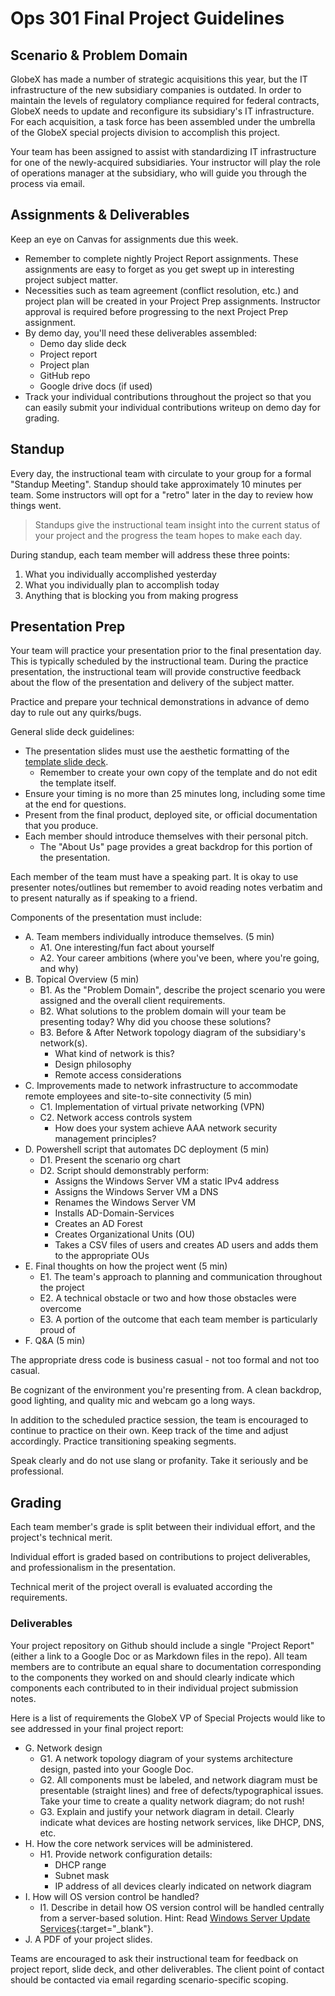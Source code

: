 # Ops 301 Final Project Guidelines

## Scenario & Problem Domain

GlobeX has made a number of strategic acquisitions this year, but the IT infrastructure of the new subsidiary companies is outdated. In order to maintain the levels of regulatory compliance required for federal contracts, GlobeX needs to update and reconfigure its subsidiary's IT infrastructure. For each acquisition, a task force has been assembled under the umbrella of the GlobeX special projects division to accomplish this project.

Your team has been assigned to assist with standardizing IT infrastructure for one of the newly-acquired subsidiaries. Your instructor will play the role of operations manager at the subsidiary, who will guide you through the process via email.

## Assignments & Deliverables

Keep an eye on Canvas for assignments due this week. 
- Remember to complete nightly Project Report assignments. These assignments are easy to forget as you get swept up in interesting project subject matter.
- Necessities such as team agreement (conflict resolution, etc.) and project plan will be created in your Project Prep assignments. Instructor approval is required before progressing to the next Project Prep assignment.
- By demo day, you'll need these deliverables assembled:
  - Demo day slide deck
  - Project report
  - Project plan
  - GitHub repo 
  - Google drive docs (if used)
- Track your individual contributions throughout the project so that you can easily submit your individual contributions writeup on demo day for grading.

## Standup

Every day, the instructional team with circulate to your group for a formal "Standup Meeting". Standup should take approximately 10 minutes per team. Some instructors will opt for a "retro" later in the day to review how things went.

> Standups give the instructional team insight into the current status of your project and the progress the team hopes to make each day.

During standup, each team member will address these three points:

  1. What you individually accomplished yesterday
  1. What you individually plan to accomplish today
  1. Anything that is blocking you from making progress

## Presentation Prep

Your team will practice your presentation prior to the final presentation day. This is typically scheduled by the instructional team. During the practice presentation, the instructional team will provide constructive feedback about the flow of the presentation and delivery of the subject matter.

Practice and prepare your technical demonstrations in advance of demo day to rule out any quirks/bugs. 

General slide deck guidelines:
- The presentation slides must use the aesthetic formatting of the [template slide deck](https://docs.google.com/presentation/d/1NeXKKEpjK2DDme8EwlZBsJndUqIgGYzWrY6FAYtNTf0/edit).
  - Remember to create your own copy of the template and do not edit the template itself.
- Ensure your timing is no more than 25 minutes long, including some time at the end for questions. 
- Present from the final product, deployed site, or official documentation that you produce.
- Each member should introduce themselves with their personal pitch.   
  - The "About Us" page provides a great backdrop for this portion of the presentation.

Each member of the team must have a speaking part. It is okay to use presenter notes/outlines but remember to avoid reading notes verbatim and to present naturally as if speaking to a friend.

Components of the presentation must include:

- A. Team members individually introduce themselves. (5 min)
  - A1. One interesting/fun fact about yourself
  - A2. Your career ambitions (where you've been, where you're going, and why)
- B. Topical Overview (5 min)
  - B1. As the "Problem Domain", describe the project scenario you were assigned and the overall client requirements.
  - B2. What solutions to the problem domain will your team be presenting today? Why did you choose these solutions?
  - B3. Before & After Network topology diagram of the subsidiary's network(s).
    - What kind of network is this?
    - Design philosophy
    - Remote access considerations
- C. Improvements made to network infrastructure to accommodate remote employees and site-to-site connectivity (5 min)
  - C1. Implementation of virtual private networking (VPN)
  - C2. Network access controls system
    - How does your system achieve AAA network security management principles?
- D. Powershell script that automates DC deployment (5 min)
  - D1. Present the scenario org chart
  - D2. Script should demonstrably perform:
    - Assigns the Windows Server VM a static IPv4 address 
    - Assigns the Windows Server VM a DNS
    - Renames the Windows Server VM
    - Installs AD-Domain-Services
    - Creates an AD Forest
    - Creates Organizational Units (OU)
    - Takes a CSV files of users and creates AD users and adds them to the appropriate OUs 
- E. Final thoughts on how the project went (5 min)
  - E1. The team's approach to planning and communication throughout the project
  - E2. A technical obstacle or two and how those obstacles were overcome
  - E3. A portion of the outcome that each team member is particularly proud of
- F. Q&A (5 min)

The appropriate dress code is business casual - not too formal and not too casual. 

Be cognizant of the environment you're presenting from. A clean backdrop, good lighting, and quality mic and webcam go a long ways.

In addition to the scheduled practice session, the team is encouraged to continue to practice on their own. Keep track of the time and adjust accordingly. Practice transitioning speaking segments.

Speak clearly and do not use slang or profanity. Take it seriously and be professional.

## Grading

Each team member's grade is split between their individual effort, and the project's technical merit.

Individual effort is graded based on contributions to project deliverables, and professionalism in the presentation.

Technical merit of the project overall is evaluated according the requirements.

### Deliverables

Your project repository on Github should include a single "Project Report" (either a link to a Google Doc or as Markdown files in the repo). All team members are to contribute an equal share to documentation corresponding to the components they worked on and should clearly indicate which components each contributed to in their individual project submission notes.

Here is a list of requirements the GlobeX VP of Special Projects would like to see addressed in your final project report:

- G. Network design
  - G1. A network topology diagram of your systems architecture design, pasted into your Google Doc.
  - G2. All components must be labeled, and network diagram must be presentable (straight lines) and free of defects/typographical issues. Take your time to create a quality network diagram; do not rush!
  - G3. Explain and justify your network diagram in detail. Clearly indicate what devices are hosting network services, like DHCP, DNS, etc.
- H. How the core network services will be administered.
  - H1. Provide network configuration details:
    - DHCP range
    - Subnet mask
    - IP address of all devices clearly indicated on network diagram
- I. How will OS version control be handled?
  - I1. Describe in detail how OS version control will be handled centrally from a server-based solution. Hint: Read [Windows Server Update Services](https://docs.microsoft.com/en-us/windows-server/administration/windows-server-update-services/get-started/windows-server-update-services-wsus){:target="_blank"}.
- J. A PDF of your project slides.


Teams are encouraged to ask their instructional team for feedback on project report, slide deck, and other deliverables. The client point of contact should be contacted via email regarding scenario-specific scoping.
